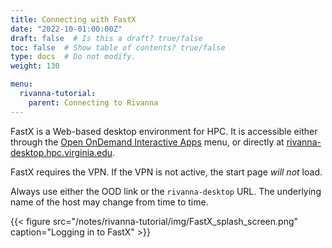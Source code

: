 ```yaml
---
title: Connecting with FastX
date: "2022-10-01:00:00Z"
draft: false  # Is this a draft? true/false
toc: false  # Show table of contents? true/false
type: docs  # Do not modify.
weight: 130

menu:
  rivanna-tutorial:
    parent: Connecting to Rivanna 
---
```


FastX is a Web-based desktop environment for HPC. It is accessible either through the [Open OnDemand Interactive Apps](/notes/rivanna-tutorial/ood_interactive_apps) menu, or directly at [rivanna-desktop.hpc.virginia.edu](https://rivanna-desktop.hpc.virginia.edu).

FastX requires the VPN.  If the VPN is not active, the start page _will not_ load.

Always use either the OOD link or the `rivanna-desktop` URL.  The underlying name of the host may change from time to time.

{{< figure src="/notes/rivanna-tutorial/img/FastX_splash_screen.png" caption="Logging in to FastX" >}}

